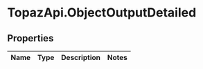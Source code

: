 # TopazApi.ObjectOutputDetailed

## Properties
Name | Type | Description | Notes
------------ | ------------- | ------------- | -------------


